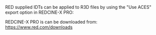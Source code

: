 

RED supplied IDTs can be applied to R3D files by using the "Use ACES" export option in REDCINE-X PRO:

REDCINE-X PRO is can be downloaded from:
https://www.red.com/downloads


